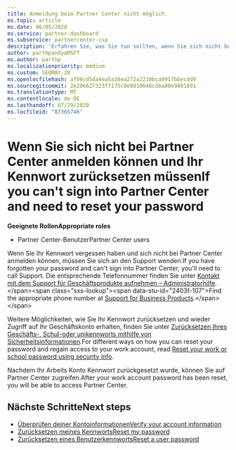 ```yaml
---
title: Anmeldung beim Partner Center nicht möglich.
ms.topic: article
ms.date: 06/05/2020
ms.service: partner-dashboard
ms.subservice: partnercenter-csp
description: 'Erfahren Sie, was Sie tun sollten, wenn Sie sich nicht bei Partner Center anmelden können: enthält Informationen zum Zurücksetzen des Kennworts für Arbeits Konten oder des Schul Kontos, wenn Sie es vergessen haben.'
author: parthpandyaMSFT
ms.author: parthp
ms.localizationpriority: medium
ms.custom: SEOMAY.20
ms.openlocfilehash: af06cd5da4ea5a38ea272a2210bca9917bbecdd9
ms.sourcegitcommit: 2e206627323ff175c0e0d10646cdba80e9881891
ms.translationtype: MT
ms.contentlocale: de-DE
ms.lasthandoff: 07/29/2020
ms.locfileid: "87365746"
---
```

# <a name="if-you-cant-sign-into-partner-center-and-need-to-reset-your-password"></a><span data-ttu-id="2403f-103">Wenn Sie sich nicht bei Partner Center anmelden können und Ihr Kennwort zurücksetzen müssen</span><span class="sxs-lookup"><span data-stu-id="2403f-103">If you can't sign into Partner Center and need to reset your password</span></span>

<span data-ttu-id="2403f-104">**Geeignete Rollen**</span><span class="sxs-lookup"><span data-stu-id="2403f-104">**Appropriate roles**</span></span>

- <span data-ttu-id="2403f-105">Partner Center-Benutzer</span><span class="sxs-lookup"><span data-stu-id="2403f-105">Partner Center users</span></span>

<span data-ttu-id="2403f-106">Wenn Sie Ihr Kennwort vergessen haben und sich nicht bei Partner Center anmelden können, müssen Sie sich an den Support wenden.</span><span class="sxs-lookup"><span data-stu-id="2403f-106">If you have forgotten your password and can't sign into Partner Center, you'll need to call Support.</span></span> <span data-ttu-id="2403f-107">Die entsprechende Telefonnummer finden Sie unter [Kontakt mit dem Support für Geschäftsprodukte aufnehmen – Administratorhilfe](https://docs.microsoft.com/microsoft-365/admin/contact-support-for-business-products?view=o365-worldwide&tabs=phone#ID0EAADAAA=Phone_support_).</span><span class="sxs-lookup"><span data-stu-id="2403f-107">Find the appropriate phone number at [Support for Business Products](https://docs.microsoft.com/microsoft-365/admin/contact-support-for-business-products?view=o365-worldwide&tabs=phone#ID0EAADAAA=Phone_support_).</span></span> 

<span data-ttu-id="2403f-108">Weitere Möglichkeiten, wie Sie Ihr Kennwort zurücksetzen und wieder Zugriff auf Ihr Geschäftskonto erhalten, finden Sie unter [Zurücksetzen Ihres Geschäfts-, Schul-oder unikennworts mithilfe von Sicherheitsinformationen](https://docs.microsoft.com/azure/active-directory/user-help/active-directory-passwords-update-your-own-password#how-to-change-your-password).</span><span class="sxs-lookup"><span data-stu-id="2403f-108">For different ways on how you can reset your password and regain access to your work account, read [Reset your work or school password using security info](https://docs.microsoft.com/azure/active-directory/user-help/active-directory-passwords-update-your-own-password#how-to-change-your-password).</span></span>

<span data-ttu-id="2403f-109">Nachdem Ihr Arbeits Konto Kennwort zurückgesetzt wurde, können Sie auf Partner Center zugreifen.</span><span class="sxs-lookup"><span data-stu-id="2403f-109">After your work account password has been reset, you will be able to access Partner Center.</span></span> 

## <a name="next-steps"></a><span data-ttu-id="2403f-110">Nächste Schritte</span><span class="sxs-lookup"><span data-stu-id="2403f-110">Next steps</span></span>

- [<span data-ttu-id="2403f-111">Überprüfen deiner Kontoinformationen</span><span class="sxs-lookup"><span data-stu-id="2403f-111">Verify your account information</span></span>](verification-responses.md)
- [<span data-ttu-id="2403f-112">Zurücksetzen meines Kennworts</span><span class="sxs-lookup"><span data-stu-id="2403f-112">Reset my password</span></span>](reset-my-pasword.md)
- [<span data-ttu-id="2403f-113">Zurücksetzen eines Benutzerkennworts</span><span class="sxs-lookup"><span data-stu-id="2403f-113">Reset a user password</span></span>](reset-a-user-password.md)

